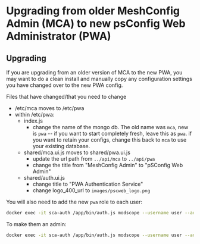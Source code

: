 # Upgrading from older MeshConfig Admin (MCA) to new psConfig Web Administrator (PWA) 

## Upgrading

If you are upgrading from an older version of MCA to the new PWA, you may want to do a clean install and manually copy any configuration settings you have changed over to the new PWA config.

Files that have changed/that you need to change
 * /etc/mca moves to /etc/pwa
 * within /etc/pwa:
    * index.js
        * change the name of the mongo db. The old name was `mca`, new is `pwa` -- if you want to start completely fresh, leave this as `pwa`. if you want to retain your configs, change this back to `mca` to use your existing database.
    * shared/mca.ui.js moves to shared/pwa.ui.js
        * update the url path from `../api/mca` to `../api/pwa`
        * change the title from "MeshConfig Admin" to "pSConfig Web Admin"
    * shared/auth.ui.js
        * change title to "PWA Authentication Service"
        * change logo_400_url to `images/pscweb_logo.png`

You will also need to add the new `pwa` role to each user:
```bash
docker exec -it sca-auth /app/bin/auth.js modscope --username user --add '{"pwa": ["user"]}'
```

To make them an admin:
```bash
docker exec -it sca-auth /app/bin/auth.js modscope --username user --add '{"pwa": ["admin"]}'
```


